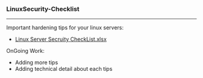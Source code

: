 ### LinuxSecurity-Checklist
-------------------------------------------------------------------------------------------------------------------------------
 Important hardening tips for your linux servers:
- [Linux Server Secruity CheckList.xlsx](https://github.com/VraiHack/LinuxSecurity-Checklist/raw/main/Linux%20Server%20Secruity%20CheckList.xlsx)

OnGoing Work:
- Adding more tips
- Adding technical detail about each tips
